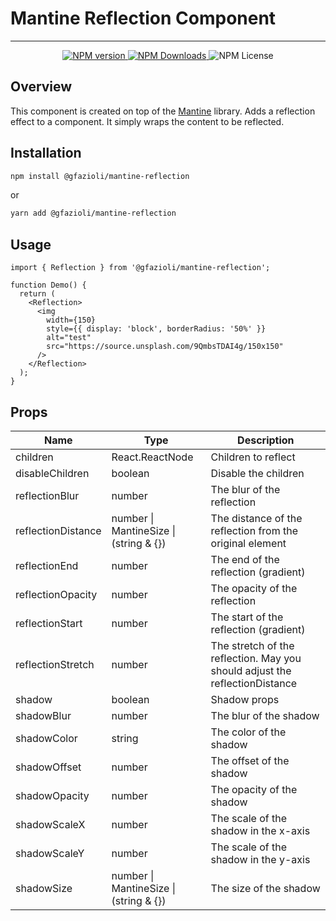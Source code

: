 # Mantine Reflection Component

<p align="center">

</p>

---

<p align="center">
  <a aria-label="NPM version" href="https://www.npmjs.com/package/@gfazioli/mantine-reflection">
    <img alt="NPM version" src="https://img.shields.io/npm/v/%40gfazioli%2Fmantine-reflection?style=for-the-badge">
  </a>
  
  <a aria-label="NPM version" href="https://www.npmjs.com/package/@gfazioli/mantine-reflection">
    <img alt="NPM Downloads" src="https://img.shields.io/npm/dm/%40gfazioli%2Fmantine-reflection?style=for-the-badge">
  </a>

  <img alt="NPM License" src="https://img.shields.io/npm/l/%40gfazioli%2Fmantine-reflection?style=for-the-badge">

</p>

## Overview

This component is created on top of the [Mantine](https://mantine.dev/) library.
Adds a reflection effect to a component. It simply wraps the content to be reflected.

## Installation

```sh
npm install @gfazioli/mantine-reflection
```
or 

```sh
yarn add @gfazioli/mantine-reflection
```

## Usage

```tsx
import { Reflection } from '@gfazioli/mantine-reflection';

function Demo() {
  return (
    <Reflection>
      <img
        width={150}
        style={{ display: 'block', borderRadius: '50%' }}
        alt="test"
        src="https://source.unsplash.com/9QmbsTDAI4g/150x150"
      />
    </Reflection>
  );
}
```

## Props

| Name              | Type              | Description                                   |
| ----------------- | ----------------- | --------------------------------------------- |
| children          | React.ReactNode  | Children to reflect                           |
| disableChildren   | boolean           | Disable the children                          |
| reflectionBlur    | number            | The blur of the reflection                     |
| reflectionDistance| number \| MantineSize \| (string & {})    | The distance of the reflection from the original element|
| reflectionEnd     | number            | The end of the reflection (gradient)           |
| reflectionOpacity | number            | The opacity of the reflection                  |
| reflectionStart   | number            | The start of the reflection (gradient)         |
| reflectionStretch | number            | The stretch of the reflection. May you should adjust the reflectionDistance|
| shadow            | boolean           | Shadow props                                  |
| shadowBlur        | number            | The blur of the shadow                        |
| shadowColor       | string            | The color of the shadow                       |
| shadowOffset      | number            | The offset of the shadow                      |
| shadowOpacity     | number            | The opacity of the shadow                     |
| shadowScaleX      | number            | The scale of the shadow in the x-axis         |
| shadowScaleY      | number            | The scale of the shadow in the y-axis         |
| shadowSize        | number \| MantineSize \| (string & {})    | The size of the shadow                         |


